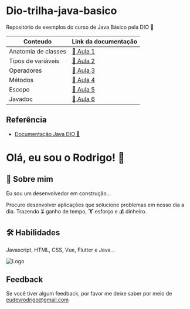 # Dio-trilha-java-basico
Repositório de exemplos do curso de Java Básico pela DIO 💜

|Conteudo| Link da documentação|
----------|----------------------
|Anatomia de classes|[🔗 Aula 1](https://felipe-aguiar.gitbook.io/dio-java/gitbook/sintaxe/anatomia-das-classes)|
|Tipos de variáveis|[🔗 Aula 2](https://felipe-aguiar.gitbook.io/dio-java/gitbook/sintaxe/variaveis)|
|Operadores|[🔗  Aula 3](https://felipe-aguiar.gitbook.io/dio-java/gitbook/sintaxe/operadores)|
|Métodos|[🔗  Aula 4](https://felipe-aguiar.gitbook.io/dio-java/gitbook/sintaxe/metodos)|
|Escopo|[🔗  Aula 5](https://felipe-aguiar.gitbook.io/dio-java/gitbook/sintaxe/escopo)|
|Javadoc|[🔗  Aula 6](https://felipe-aguiar.gitbook.io/dio-java/gitbook/sintaxe/documentacao)|

## Referência

 - [Documentação Java DIO 💜](https://felipe-aguiar.gitbook.io/dio-java)
 

# Olá, eu sou o Rodrigo! 👋

## 🚀 Sobre mim
Eu sou um desenvolvedor em construção...

Procuro desenvolver aplicações que solucione problemas em nosso dia a dia. Trazendo ⏳ ganho de tempo, 🏋️ esforço e 💰 dinheiro.




## 🛠 Habilidades
Javascript, HTML, CSS, Vue, Flutter e Java...


![Logo](https://i.ibb.co/rGPctNzN/19d4ae8f-ff4b-4f3c-8e71-332a73f89c4d.jpg)


## Feedback

Se você tiver algum feedback, por favor me deixe saber por meio de eudevrodrigo@gmail.com

